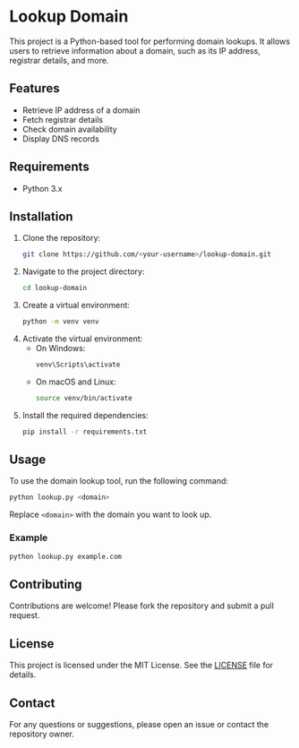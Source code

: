 # Lookup Domain

This project is a Python-based tool for performing domain lookups. It allows users to retrieve information about a domain, such as its IP address, registrar details, and more.

## Features

- Retrieve IP address of a domain
- Fetch registrar details
- Check domain availability
- Display DNS records

## Requirements

- Python 3.x

## Installation

1. Clone the repository:
    ```sh
    git clone https://github.com/<your-username>/lookup-domain.git
    ```
2. Navigate to the project directory:
    ```sh
    cd lookup-domain
    ```
3. Create a virtual environment:
    ```sh
    python -m venv venv
    ```
4. Activate the virtual environment:
    - On Windows:
        ```sh
        venv\Scripts\activate
        ```
    - On macOS and Linux:
        ```sh
        source venv/bin/activate
        ```
5. Install the required dependencies:
    ```sh
    pip install -r requirements.txt
    ```

## Usage

To use the domain lookup tool, run the following command:

```sh
python lookup.py <domain>
```

Replace `<domain>` with the domain you want to look up.

### Example

```sh
python lookup.py example.com
```

## Contributing

Contributions are welcome! Please fork the repository and submit a pull request.

## License

This project is licensed under the MIT License. See the [LICENSE](LICENSE) file for details.

## Contact

For any questions or suggestions, please open an issue or contact the repository owner.

